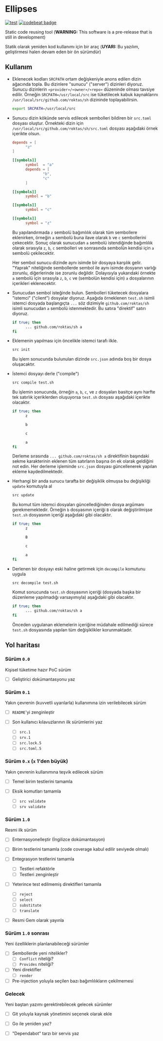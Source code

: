 Ellipses
========

[![test](https://github.com/alaturka/ellipses/actions/workflows/test.yml/badge.svg)](https://github.com/alaturka/ellipses/actions/workflows/test.yml)
[![codebeat badge](https://codebeat.co/badges/3828d0b1-bdac-4028-92a4-33055a74ecae)](https://codebeat.co/projects/github-com-alaturka-ellipses-master)

Static code reusing tool (**WARNING:** This software is a pre-release that is still in development)

Statik olarak yeniden kod kullanımı için bir araç (**UYARI:** Bu yazılım, geliştirmesi halen devam eden bir ön sürümdür)

Kullanım
--------

- Eklenecek kodları `SRCPATH` ortam değişkeniyle anons edilen dizin ağacında topla.  Bu dizinlere "sunucu" ("server")
  dizinleri diyoruz.  Sunucu dizinlerin `«provider»/«owner»/«repo»` düzeninde olması tavsiye edilir.  Örneğin
  `SRCPATH=/usr/local/src` ise tüketilecek kabuk kaynaklarını `/usr/local/src/github.com/roktas/sh` dizininde
  toplayabilirsin.

  ```sh
  export SRCPATH=/usr/local/src
  ```

- Sunucu dizin kökünde servis edilecek sembolleri bildiren bir `src.toml` dosyası oluştur.  Örnekteki dizin için
  `/usr/local/src/github.com/roktas/sh/src.toml` dosyası aşağıdaki örnek içerikte olsun.

  ```toml
  depends = [
        "z"
  ]

  [[symbols]]
        symbol  = "a"
        depends = [
                "b",
                "c"
        ]

  [[symbols]]
        symbol = "b"

  [[symbols]]
        symbol = "c"

  [[symbols]]
        symbol = "z"
  ```

  Bu yapılandırmada `z` sembolü bağımlılık olarak tüm sembollere eklenirken, örneğin `a` sembolü buna ilave olarak `b`
  ve `c` sembollerini çekecektir.  Sonuç olarak sunucudan `a` sembolü istendiğinde bağımlılık olarak sırasıyla `z`, `b`,
  `c` sembolleri ve sonrasında sembolün kendisi için `a` sembolü çekilecektir.

  Her sembol sunucu dizinde aynı isimde bir dosyaya karşılık gelir.  "Yaprak" niteliğinde sembollerde sembol ile aynı
  isimde dosyanın varlığı zorunlu, diğerlerinde ise zorunlu değildir.  Dolayısıyla yukarıdaki örnekte `a` sembolü için
  sırasıyla `z`, `b`, `c` ve (sembolün kendisi için) `a` dosyalarının içerikleri eklenecektir.

- Sunucudan sembol isteğinde bulun.  Sembolleri tüketecek dosyalara "istemci" ("client") dosyalar diyoruz.  Aşağıda
  örneklenen `test.sh` isimli istemci dosyada başlangıçta `...` söz dizimiyle `github.com/roktas/sh` isimli sunucudan
  `a` sembolü istenmektedir.  Bu satıra "direktif" satırı diyoruz.

  ```sh
  if true; then
        ... github.com/roktas/sh a
  fi
  ```

- Eklemenin yapılması için öncelikle istemci tarafı ilkle.

  ```sh
  src init
  ```

  Bu işlem sonucunda bulunulan dizinde `src.json` adında boş bir dosya oluşacaktır.

- İstemci dosyayı derle ("compile")

  ```sh
  src compile test.sh
  ```

  Bu işlemin sonucunda, örneğin `a`, `b`, `c`, ve `z` dosyaları basitçe aynı harfte tek satırlık içeriklerden oluşuyorsa
  `test.sh` dosyası aşağıdaki içerikte olacaktır.

  ```sh
  if true; then
        z

        b

        c

        a
  fi
  ```

  Derleme sırasında `... github.com/roktas/sh a` direktifinin başındaki sekme karakterinin eklenen tüm satırların başına
  ön ek olarak geldiğini not edin.  Her derleme işleminde `src.json` dosyası güncellenerek yapılan ekleme kaydedilmektedir.

- Herhangi bir anda sunucu tarafta bir değişiklik olmuşsa bu değişikliği `update` komutuyla al

  ```sh
  src update
  ```

  Bu komut tüm istemci dosyaları güncellediğinden dosya argümanı gerekmemektedir.  Örneğin `b` dosyasının içeriği `B`
  olarak değiştirilmişse `test.sh` dosyasının içeriği aşağıdaki gibi olacaktır.

  ```sh
  if true; then
        z

        B

        c

        a
  fi
  ```

- Derlenen bir dosyayı eski haline getirmek için `decompile` komutunu uygula

  ```sh
  src decompile test.sh
  ```

  Komut sonucunda `test.sh` dosyasının içeriği (dosyada başka bir düzenleme yapılmadığı varsayımıyla) aşağıdaki gibi
  olacaktır.

  ```sh
  if true; then
        ... github.com/roktas/sh a
  fi
  ```

  Önceden uygulanan eklemelerin içeriğine müdahale edilmediği sürece `test.sh` dosyasında yapılan tüm değişiklikler
  korunmaktadır.

Yol haritası
------------

### Sürüm `0.0`

Kişisel tüketime hazır PoC sürüm

- [ ] Geliştirici dokümantasyonu yaz

### Sürüm `0.1`

Yakın çevrenin (kuvvetli uyarılarla) kullanımına izin verilebilecek sürüm

- [ ] `README`'yi zenginleştir

- [ ] Son kullanıcı kılavuzlarının ilk sürümlerini yaz
  * [ ] `src.1`
  * [ ] `srv.1`
  * [ ] `src.lock.5`
  * [ ] `src.toml.5`

### Sürüm `0.x` (`x` 1'den büyük)

Yakın çevrenin kullanımına teşvik edilecek sürüm

- [ ] Temel birim testlerini tamamla

- [ ] Eksik komutları tamamla
  * [ ] `src validate`
  * [ ] `srv validate`

### Sürüm `1.0`

Resmi ilk sürüm

- [ ] Enternasyonelleştir (İngilizce dokümantasyon)

- [ ] Birim testlerini tamamla (code coverage kabul edilir seviyede olmalı)

- [ ] Entegrasyon testlerini tamamla
  * [ ] Testleri refaktörle
  * [ ] Testleri zenginleştir

- [ ] Yeterince test edilmemiş direktifleri tamamla
  * [ ] `reject`
  * [ ] `select`
  * [ ] `substitute`
  * [ ] `translate`

- [ ] Resmi Gem olarak yayınla

### Sürüm `1.0` sonrası

Yeni özelliklerin planlanabileceği sürümler

- [ ] Sembollerde yeni nitelikler?
  * [ ] `Conflict` niteliği?
  * [ ] `Provides` niteliği?

- [ ] Yeni direktifler
  * [ ] `render`

- [ ] Pre-injection yoluyla seçilen bazı bağımlılıkların çekilmemesi

### Gelecek

Yeni baştan yazımı gerektirebilecek gelecek sürümler

- [ ] Git yoluyla kaynak yönetimini seçenek olarak ekle

- [ ] Go ile yeniden yaz?

- [ ] "Dependabot" tarzı bir servis yaz
